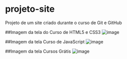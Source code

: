 # projeto-site
 Projeto de um site criado durante o curso de Git e GitHub

##Imagem da tela do Curso de HTML5 e CSS3
![image](https://user-images.githubusercontent.com/30711377/175781121-6544d116-7742-4ef5-9fbd-04b0d82718d9.png)

##Imagem da tela Curso de JavaScript
![image](https://user-images.githubusercontent.com/30711377/175781154-77eb4b53-598e-484e-8593-f49f3ec132fb.png)

##Imagem da tela Cursos Grátis
![image](https://user-images.githubusercontent.com/30711377/175781198-e224ab00-dd1f-40fd-9e39-b35c3d6e4e74.png)
